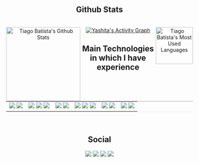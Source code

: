 <h2 class="w3-sans-serif" align="center">Github Stats</h2>

<br/>

<div>
  <div align="center">
      <a href="#"><img alt="Tiago Batista's Github Stats" src="https://github-readme-stats.vercel.app/api?username=tiagobatista&show_icons=true&include_all_commits=true&count_private=true&theme=react&hide_border=true&bg_color=0D1117&title_color=3498DB" height="200" align="left"/>
	</a>
      <a href="#"><img alt="Tiago Batista's Most Used Languages" src="https://github-readme-stats.vercel.app/api/top-langs/?username=tiagobatista&langs_count=10&layout=compact&theme=react&hide_border=true&bg_color=0D1117&title_color=3498DB&icon_color=3498DB" height="100" align="right"/>
	</a>
  </div>
  <div align="center">
    <a href="#"><img alt="Yashita's Activity Graph" src="https://activity-graph.herokuapp.com/graph?username=tiagobatista&custom_title=Tiago%20Batista's%20Contribution%20Graph&bg_color=0D1117&color=3498DB&line=FFFFFF&point=3498DB&hide_border=true" /></a>
  <div> 
</div>

<h2 class="w3-sans-serif" align="center">Main Technologies in which I have experience</h2>

<br/>
<table style="border-collapse:collapse;border-bottom:1px solid #EEE;border-top:1px solid #CCC;box-shadow: inset 0 1px 0 #CCC;">
	<tr>
		<td align="center">
			<a href="#"><img src="https://img.shields.io/badge/-.NET Core-0D1117?style=flat-square&logo=DotNet&logoColor=3498DB"></a>
			<a href="#"><img src="https://img.shields.io/badge/-CSharp-0D1117?style=flat-square&logo=CSharp&logoColor=3498DB"></a>
		</td>
		<td align="center">
			<a href="#"><img src="https://img.shields.io/badge/-Elastic Search-0D1117?style=flat-square&logo=elasticsearch&logoColor=3498DB"></a>
			<a href="#"><img src="https://img.shields.io/badge/-Cassandra-0D1117?style=flat-square&logo=apachecassandra&logoColor=3498DB"></a>
			<a href="#"><img src="https://img.shields.io/badge/-SQL Server-0D1117?style=flat-square&logo=microsoft-sql-server&logoColor=3498DB"></a>
		</td>
		<td align="center">
			<a href="#"><img src="https://img.shields.io/badge/-TypeScript-0D1117?style=flat-square&logo=typescript&logoColor=3498DB"></a>
			<a href="#"><img src="https://img.shields.io/badge/-Angular-0D1117?style=flat-square&logo=angular&logoColor=3498DB"></a>
		</td>
		<td align="center">
			<a href="#"><img src="https://img.shields.io/badge/-Redis-0D1117?style=flat-square&logo=Redis&logoColor=3498DB"></a>
			<a href="#"><img src="https://img.shields.io/badge/-Kafka-0D1117?style=flat-square&logo=apachekafka&logoColor=3498DB"></a>
			<a href="#"><img src="https://img.shields.io/badge/-Docker-0D1117?style=flat-square&logo=docker&logoColor=3498DB"></a>
		</td>
		<td align="center">
			<a href="#"><img src="https://img.shields.io/badge/Amazon%20AWS-0D1117?style=flat-square&logo=amazon-aws&logoColor=3498DB"></a>
			<a href="#"><img src="https://img.shields.io/badge/Microsoft%20Azure-0D1117?style=flat-square&logo=microsoft-azure&logoColor=3498DB"></a>
		</td>
		<td align="center">
			<a href="#"><img src="https://img.shields.io/badge/-Git-0D1117?style=flat-square&logo=git&logoColor=3498DB"></a>
			<a href="#"><img src="https://img.shields.io/badge/-GitHub-0D1117?style=flat-square&logo=github&logoColor=3498DB"></a>
		</td>
	</tr>
</table>
<br/>

<h2 class="w3-sans-serif" align="center">Social</h2>
<p align="center">   
  <a href="mailto:tiago.batista94@gmail.com" target="_blank"><img src="https://img.shields.io/badge/-Email-0D1117?style=for-the-badge&logo=gmail"></a>
  <a href="https://www.linkedin.com/in/tiagobatista94" target="_blank"><img src="https://img.shields.io/badge/-LinkedIn-0D1117?style=for-the-badge&logo=linkedin"></a> 
  <a href="https://www.instagram.com/tiagobatista94" target="_blank"><img src="https://img.shields.io/badge/-Instagram-0D1117?style=for-the-badge&logo=instagram"></a>
  <a href="https://www.twitter.com/tiagobatistadev" target="_blank"><img src="https://img.shields.io/badge/Twitter-0D1117?style=for-the-badge&logo=twitter"></a>
</p>
